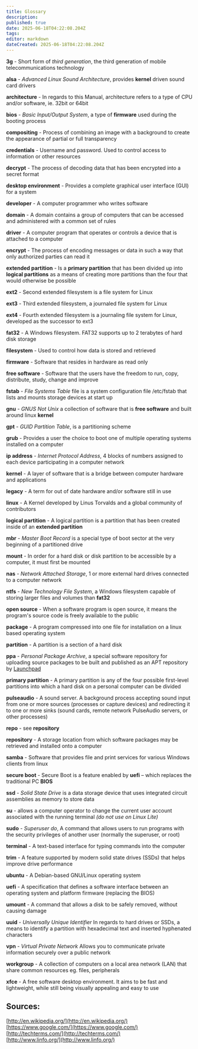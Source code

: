 ```yaml
---
title: Glossary
description: 
published: true
date: 2025-06-18T04:22:08.204Z
tags: 
editor: markdown
dateCreated: 2025-06-18T04:22:08.204Z
---
```



**3g** - Short form of _third generation_, the third generation of mobile telecommunications technology

**alsa** - _Advanced Linux Sound Architecture_, provides **kernel** driven sound card drivers

**architecture** - In regards to this Manual, architecture refers to a type of CPU and/or software, ie. 32bit or 64bit

**bios** - _Basic Input/Output System_, a type of **firmware** used during the booting process

**compositing** - Process of combining an image with a background to create the appearance of partial or full transparency

**credentials** - Username and password. Used to control access to information or other resources

**decrypt** - The process of decoding data that has been encrypted into a secret format

**desktop environment** - Provides a complete graphical user interface (GUI) for a system

**developer** - A computer programmer who writes software

**domain** - A domain contains a group of computers that can be accessed and administered with a common set of rules

**driver** - A computer program that operates or controls a device that is attached to a computer

**encrypt** - The process of encoding messages or data in such a way that only authorized parties can read it

**extended partition** - Is a **primary partition** that has been divided up into **logical partitions** as a means of creating more partitions than the four that would otherwise be possible

**ext2** - Second extended filesystem is a file system for Linux

**ext3** - Third extended filesystem, a journaled file system for Linux

**ext4** - Fourth extended filesystem is a journaling file system for Linux, developed as the successor to ext3

**fat32** - A Windows filesystem. FAT32 supports up to 2 terabytes of hard disk storage

**filesystem** - Used to control how data is stored and retrieved

**firmware** - Software that resides in hardware as read only

**free software** - Software that the users have the freedom to run, copy, distribute, study, change and improve

**fstab** - _File Systems Table_ file is a system configuration file /etc/fstab that lists and mounts storage devices at start up

**gnu** - _GNUS Not Unix_ a collection of software that is **free software** and built around linux **kernel**

**gpt** - _GUID Partition Table_, is a partitioning scheme

**grub** - Provides a user the choice to boot one of multiple operating systems installed on a computer

**ip address** - _Internet Protocol Address_, 4 blocks of numbers assigned to each device participating in a computer network

**kernel** - A layer of software that is a bridge between computer hardware and applications

**legacy** - A term for out of date hardware and/or software still in use

**linux** - A Kernel developed by Linus Torvalds and a global community of contributors

**logical partition** - A logical partition is a partition that has been created inside of an **extended partition**

**mbr** - _Master Boot Record_ is a special type of boot sector at the very beginning of a partitioned drive

**mount** - In order for a hard disk or disk partition to be accessible by a computer, it must first be mounted

**nas** - _Network Attached Storage_, 1 or more external hard drives connected to a computer network

**ntfs** - _New Technology File System_, a Windows filesystem capable of storing larger files and volumes than **fat32**

**open source** - When a software program is open source, it means the program's source code is freely available to the public

**package** - A program compressed into one file for installation on a linux based operating system

**partition** - A partition is a section of a hard disk

**ppa** - _Personal Package Archive_, a special software repository for uploading source packages to be built and published as an APT repository by [Launchpad](https://launchpad.net/)

**primary partition** - A primary partition is any of the four possible first-level partitions into which a hard disk on a personal computer can be divided

**pulseaudio** - A sound server. A background process accepting sound input from one or more sources (processes or capture devices) and redirecting it to one or more sinks (sound cards, remote network PulseAudio servers, or other processes)

**repo** - see **repository**

**repository** - A storage location from which software packages may be retrieved and installed onto a computer

**samba** - Software that provides file and print services for various Windows clients from linux

**secure boot** - Secure Boot is a feature enabled by **uefi** – which replaces the traditional PC **BIOS**

**ssd** - _Solid State Drive_ is a data storage device that uses integrated circuit assemblies as memory to store data

**su** - allows a computer operator to change the current user account associated with the running terminal _(do not use on Linux Lite)_

**sudo** - _Superuser do_, A command that allows users to run programs with the security privileges of another user (normally the superuser, or root)

**terminal** - A text-based interface for typing commands into the computer

**trim** - A feature supported by modern solid state drives (SSDs) that helps improve drive performance

**ubuntu** - A Debian-based GNU/Linux operating system

**uefi** - A specification that defines a software interface between an operating system and platform firmware (replacing the BIOS)

**umount** - A command that allows a disk to be safely removed, without causing damage

**uuid** - _Universally Unique Identifier_ In regards to hard drives or SSDs, a means to identify a partition with hexadecimal text and inserted hyphenated characters

**vpn** - _Virtual Private Network_ Allows you to communicate private information securely over a public network

**workgroup** - A collection of computers on a local area network (LAN) that share common resources eg. files, peripherals

**xfce** - A free software desktop environment. It aims to be fast and lightweight, while still being visually appealing and easy to use

## Sources:

[http://en.wikipedia.org/](http://en.wikipedia.org/)  
[https://www.google.com/](https://www.google.com/)  
[http://techterms.com/](http://techterms.com/)  
[http://www.linfo.org/](http://www.linfo.org/)  
